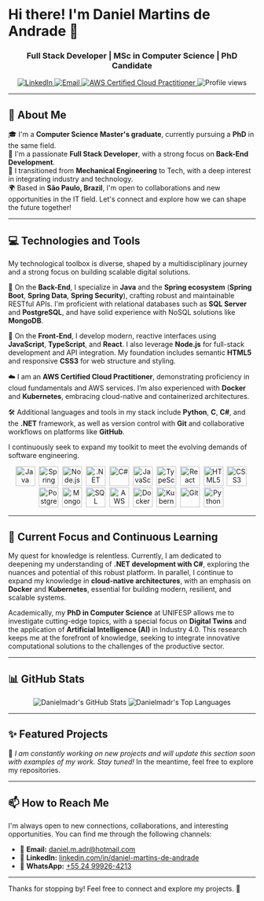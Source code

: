 # Hi there! I'm Daniel Martins de Andrade 👋

<h3 align="center">Full Stack Developer | MSc in Computer Science | PhD Candidate</h3>

<p align="center">
  <a href="https://www.linkedin.com/in/daniel-martins-de-andrade/" target="_blank">
    <img alt="LinkedIn" src="https://img.shields.io/badge/LinkedIn-Daniel%20Martins-blue?style=for-the-badge&logo=linkedin&logoColor=white" />
  </a>
  <a href="mailto:daniel.m.adr@hotmail.com">
    <img alt="Email" src="https://img.shields.io/badge/Email-daniel.m.adr@hotmail.com-blue?style=for-the-badge&logo=gmail&logoColor=white" />
  </a>
  <a href="https://www.credly.com/badges/your-aws-badge-id" target="_blank"> <!-- Replace 'your-aws-badge-id' with your actual badge ID -->
    <img alt="AWS Certified Cloud Practitioner" src="https://img.shields.io/badge/AWS%20Certified-Cloud%20Practitioner-orange?style=for-the-badge&logo=amazonaws&logoColor=white" />
  </a>
  <img alt="Profile views" src="https://komarev.com/ghpvc/?username=Danielmadr&style=for-the-badge&color=brightgreen" />
</p>

---

## 🚀 About Me

🎓 I'm a **Computer Science Master's graduate**, currently pursuing a **PhD** in the same field.  
💼 I'm a passionate **Full Stack Developer**, with a strong focus on **Back-End Development**.  
🔁 I transitioned from **Mechanical Engineering** to Tech, with a deep interest in integrating industry and technology.  
🌍 Based in **São Paulo, Brazil**, I'm open to collaborations and new opportunities in the IT field. Let's connect and explore how we can shape the future together!


---

## 💻 Technologies and Tools

My technological toolbox is diverse, shaped by a multidisciplinary journey and a strong focus on building scalable digital solutions.

🔧 On the **Back-End**, I specialize in **Java** and the **Spring ecosystem** (**Spring Boot**, **Spring Data**, **Spring Security**), crafting robust and maintainable RESTful APIs. I'm proficient with relational databases such as **SQL Server** and **PostgreSQL**, and have solid experience with NoSQL solutions like **MongoDB**.

🎨 On the **Front-End**, I develop modern, reactive interfaces using **JavaScript**, **TypeScript**, and **React**. I also leverage **Node.js** for full-stack development and API integration. My foundation includes semantic **HTML5** and responsive **CSS3** for web structure and styling.

☁️ I am an **AWS Certified Cloud Practitioner**, demonstrating proficiency in cloud fundamentals and AWS services. I’m also experienced with **Docker** and **Kubernetes**, embracing cloud-native and containerized architectures.

🛠️ Additional languages and tools in my stack include **Python**, **C**, **C#**, and the **.NET** framework, as well as version control with **Git** and collaborative workflows on platforms like **GitHub**.

I continuously seek to expand my toolkit to meet the evolving demands of software engineering.


<p align="center">
  <!-- Back-End -->
  <img src="https://cdn.jsdelivr.net/gh/devicons/devicon/icons/java/java-original-wordmark.svg" title="Java" alt="Java" width="40" height="40"/>&nbsp;
  <img src="https://cdn.jsdelivr.net/gh/devicons/devicon/icons/spring/spring-original-wordmark.svg" title="Spring" alt="Spring" width="40" height="40"/>&nbsp;
  <img src="https://cdn.jsdelivr.net/gh/devicons/devicon/icons/nodejs/nodejs-original-wordmark.svg" title="Node.js" alt="Node.js" width="40" height="40"/>&nbsp;
  <img src="https://cdn.jsdelivr.net/gh/devicons/devicon/icons/dot-net/dot-net-original-wordmark.svg" title=".NET" alt=".NET" width="40" height="40"/>&nbsp;
  <img src="https://cdn.jsdelivr.net/gh/devicons/devicon/icons/csharp/csharp-original.svg" title="C#" alt="C#" width="40" height="40"/>&nbsp;
  <!-- Front-End -->
  <img src="https://cdn.jsdelivr.net/gh/devicons/devicon/icons/javascript/javascript-original.svg" title="JavaScript" alt="JavaScript" width="40" height="40"/>&nbsp;
  <img src="https://cdn.jsdelivr.net/gh/devicons/devicon/icons/typescript/typescript-original.svg" title="TypeScript" alt="TypeScript" width="40" height="40"/>&nbsp;
  <img src="https://cdn.jsdelivr.net/gh/devicons/devicon/icons/react/react-original-wordmark.svg" title="React" alt="React" width="40" height="40"/>&nbsp;
  <img src="https://cdn.jsdelivr.net/gh/devicons/devicon/icons/html5/html5-original-wordmark.svg" title="HTML5" alt="HTML5" width="40" height="40"/>&nbsp;
  <img src="https://cdn.jsdelivr.net/gh/devicons/devicon/icons/css3/css3-original-wordmark.svg" title="CSS3" alt="CSS3" width="40" height="40"/>&nbsp;
  <!-- Databases -->
  <img src="https://cdn.jsdelivr.net/gh/devicons/devicon/icons/postgresql/postgresql-original-wordmark.svg" title="PostgreSQL" alt="PostgreSQL" width="40" height="40"/>&nbsp;
  <img src="https://cdn.jsdelivr.net/gh/devicons/devicon/icons/mongodb/mongodb-original-wordmark.svg" title="MongoDB" alt="MongoDB" width="40" height="40"/>&nbsp;
  <img src="https://cdn.jsdelivr.net/gh/devicons/devicon/icons/microsoftsqlserver/microsoftsqlserver-plain-wordmark.svg" title="SQL Server" alt="SQL Server" width="40" height="40"/>&nbsp;
  <!-- Cloud & DevOps -->
  <img src="https://cdn.jsdelivr.net/gh/devicons/devicon/icons/amazonwebservices/amazonwebservices-original-wordmark.svg" title="AWS" alt="AWS" width="40" height="40"/>&nbsp;
  <img src="https://cdn.jsdelivr.net/gh/devicons/devicon/icons/docker/docker-original-wordmark.svg" title="Docker" alt="Docker" width="40" height="40"/>&nbsp;
  <img src="https://cdn.jsdelivr.net/gh/devicons/devicon/icons/kubernetes/kubernetes-plain-wordmark.svg" title="Kubernetes" alt="Kubernetes" width="40" height="40"/>&nbsp;
  <img src="https://cdn.jsdelivr.net/gh/devicons/devicon/icons/git/git-original-wordmark.svg" title="Git" alt="Git" width="40" height="40"/>&nbsp;
  <!-- Other Languages -->
  <img src="https://cdn.jsdelivr.net/gh/devicons/devicon/icons/python/python-original.svg" title="Python" alt="Python" width="40" height="40"/>&nbsp;
</p>

---

## 🌱 Current Focus and Continuous Learning

My quest for knowledge is relentless. Currently, I am dedicated to deepening my understanding of **.NET development with C#**, exploring the nuances and potential of this robust platform. In parallel, I continue to expand my knowledge in **cloud-native architectures**, with an emphasis on **Docker** and **Kubernetes**, essential for building modern, resilient, and scalable systems.

Academically, my **PhD in Computer Science** at UNIFESP allows me to investigate cutting-edge topics, with a special focus on **Digital Twins** and the application of **Artificial Intelligence (AI)** in Industry 4.0. This research keeps me at the forefront of knowledge, seeking to integrate innovative computational solutions to the challenges of the productive sector.

---

## 📊 GitHub Stats

<p align="center">
  <img src="https://github-readme-stats.vercel.app/api?username=Danielmadr&show_icons=true&theme=github_dark&hide_title=true&include_all_commits=true&count_private=true" alt="Danielmadr's GitHub Stats" />
  <img src="https://github-readme-stats.vercel.app/api/top-langs/?username=Danielmadr&layout=compact&theme=github_dark&langs_count=8" alt="Danielmadr's Top Languages" />
</p>

---

## ✨ Featured Projects

🚧 *I am constantly working on new projects and will update this section soon with examples of my work. Stay tuned!* In the meantime, feel free to explore my repositories.

---

## 📫 How to Reach Me

I'm always open to new connections, collaborations, and interesting opportunities. You can find me through the following channels:

- 📧 **Email:** [daniel.m.adr@hotmail.com](mailto:daniel.m.adr@hotmail.com)
- 🔗 **LinkedIn:** [linkedin.com/in/daniel-martins-de-andrade](https://www.linkedin.com/in/daniel-martins-de-andrade/)
- 📱 **WhatsApp:** [+55 24 99926-4213](https://wa.me/5524999264213) 

---

Thanks for stopping by! Feel free to connect and explore my projects. 🚀

